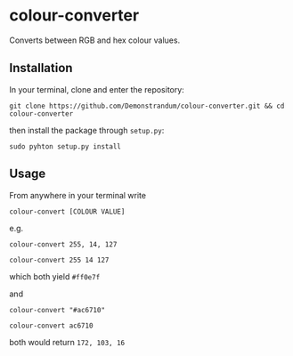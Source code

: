 # colour-converter
Converts between RGB and hex colour values.

## Installation
In your terminal, clone and enter the repository:
```shell
git clone https://github.com/Demonstrandum/colour-converter.git && cd colour-converter
```
then install the package through `setup.py`:
```shell
sudo pyhton setup.py install
```
## Usage
From anywhere in your terminal write
```shell
colour-convert [COLOUR VALUE]
```
e.g.

`colour-convert 255, 14, 127`

`colour-convert 255 14 127`

which both yield `#ff0e7f`

and

`colour-convert "#ac6710"`

`colour-convert ac6710`

both would return  `172, 103, 16`
